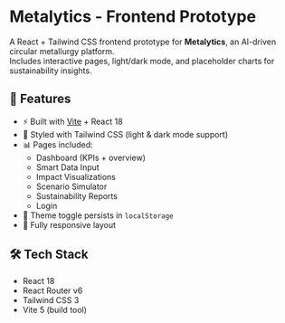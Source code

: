 # Metalytics - Frontend Prototype

A React + Tailwind CSS frontend prototype for **Metalytics**, an AI-driven circular metallurgy platform.  
Includes interactive pages, light/dark mode, and placeholder charts for sustainability insights.

## 🚀 Features
- ⚡ Built with [Vite](https://vitejs.dev/) + React 18
- 🎨 Styled with Tailwind CSS (light & dark mode support)
- 📊 Pages included:
  - Dashboard (KPIs + overview)
  - Smart Data Input
  - Impact Visualizations
  - Scenario Simulator
  - Sustainability Reports
  - Login
- 💾 Theme toggle persists in `localStorage`
- 📱 Fully responsive layout

## 🛠️ Tech Stack
- React 18
- React Router v6
- Tailwind CSS 3
- Vite 5 (build tool)
